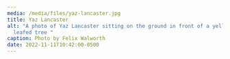 ```yaml
---
media: /media/files/yaz-lancaster.jpg
title: Yaz Lancaster
alt: "A photo of Yaz Lancaster sitting on the ground in front of a yellow-
  leafed tree "
caption: Photo by Felix Walworth
date: 2022-11-11T10:42:00-0500
---
```

